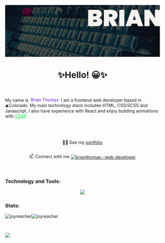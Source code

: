 <img src="./Banner.jpg"/>

<h1 align="center">✨Hello! 😀✨</h1>

<div style="margin:3.9em 0">
  <p>My name is <span style="color: #671bdf;background: white; padding:.01em .25em; border-radius:9px">Brian Thomas</span> I am a frontend web developer based in ⛰️Colorado. My main technology stack includes HTML, CSS/SCSS and Javascript. I also have experience with React and enjoy building animations with <a style="color: rgb(10, 228, 72);" href="https://gsap.com">GSAP</a> </p>
</div>


<div style="display:flex;align-items: center;flex-direction:column;margin:3em 0;">

  👨‍💻 See my [portfolio](https://www.brianthomas-develops.com/)
  
  📫 Connect with me <a href="https://linkedin.com/in/brianthomas--web-developer" target="blank"><img align="center" src="https://raw.githubusercontent.com/rahuldkjain/github-profile-readme-generator/master/src/images/icons/Social/linked-in-alt.svg" alt="brianthomas--web-developer" height="30" width="40" /></a>
  
</div>

<h3 align="left">Technology and Tools:</h3>

<p align="center">
  <a href="https://skillicons.dev">
    <img src="https://skillicons.dev/icons?i=html,css,js,sass,react,emotion,gatsby,jest,wordpress,xd" />
  </a>
</p>

<h3 align="left">Stats:</h3>

<div align="center" style="display:flex; max-width: 50%">
  <img align="left" src="https://github-readme-stats.vercel.app/api/top-langs?username=brian7homas&show_icons=true&locale=en&layout=compact" alt="joyreacher" />
  <img align="right" src="https://github-readme-stats.vercel.app/api?username=brian7homas&show_icons=true&locale=en" alt="joyreacher" />
</div>

<p>&nbsp;</p>

<a href="https://wakatime.com"><img src="https://wakatime.com/share/@b98a55ec-55a8-4a5a-b61b-25549fd750b8/1b37720d-1ca4-42bc-afdc-e323d84adf05.png" /></a>

